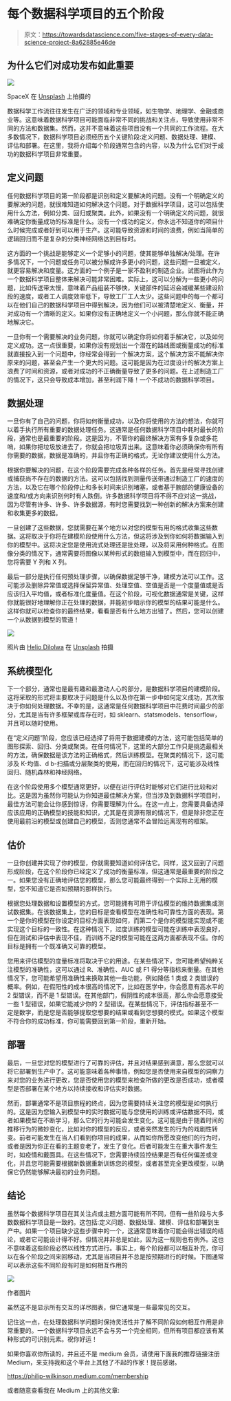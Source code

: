 # 每个数据科学项目的五个阶段

> 原文：<https://towardsdatascience.com/five-stages-of-every-data-science-project-8a62885e46de>

## 为什么它们对成功发布如此重要

![](img/8b61148afb6199e8665e545c05b12578.png)

SpaceX 在 [Unsplash](https://unsplash.com?utm_source=medium&utm_medium=referral) 上拍摄的

数据科学工作流往往发生在广泛的领域和专业领域，如生物学、地理学、金融或商业等。这意味着数据科学项目可能面临非常不同的挑战和关注点，导致使用非常不同的方法和数据集。然而，这并不意味着这些项目没有一个共同的工作流程。在大多数情况下，数据科学项目必须经历五个关键阶段:定义问题、数据处理、建模、评估和部署。在这里，我将介绍每个阶段通常包含的内容，以及为什么它们对于成功的数据科学项目非常重要。

## 定义问题

任何数据科学项目的第一阶段都是识别和定义要解决的问题。没有一个明确定义的要解决的问题，就很难知道如何解决这个问题。对于数据科学项目，这可以包括使用什么方法，例如分类、回归或聚类。此外，如果没有一个明确定义的问题，就很难确定你衡量成功的标准是什么。没有一个成功的定义，你永远不知道你的项目什么时候完成或者好到可以用于生产。这可能导致资源和时间的浪费，例如当简单的逻辑回归而不是复杂的分类神经网络达到目标时。

这方面的一个挑战是能够定义一个足够小的问题，使其能够单独解决/处理。在许多情况下，一个问题或任务可以被分解成许多更小的问题，这些问题一旦被定义，就更容易解决和度量。这方面的一个例子是一家不盈利的制造企业。试图将此作为一个数据科学项目整体来解决可能非常困难。实际上，这可以分解为一些更小的问题，比如传送带太慢，意味着产品组装不够快，关键部件的延迟会减缓某些建设阶段的速度，或者工人调度效率低下，导致工厂工人太少。这些问题中的每一个都可以在他们自己的数据科学项目中得到解决，因为他们可以被清楚地定义、衡量，并对成功有一个清晰的定义。如果你没有正确地定义一个小问题，那么你就不能正确地解决它。

一旦你有一个需要解决的业务问题，你就可以确定你将如何着手解决它，以及如何定义成功。这一点很重要，如果你没有规划出一个潜在的路线图或衡量成功的标准就直接投入到一个问题中，你经常会得到一个解决方案，这个解决方案不能解决你原来的问题，甚至会产生一个更大的问题。这可能是因为在过度设计的解决方案上浪费了时间和资源，或者对成功的不正确衡量导致了更多的问题。在上述制造工厂的情况下，这只会导致成本增加，甚至利润下降！一个不成功的数据科学项目。

## 数据处理

一旦你有了自己的问题，你将如何衡量成功，以及你将使用的方法的想法，你就可以着手执行所有重要的数据处理任务。这通常是任何数据科学项目中耗时最长的阶段，通常也是最重要的阶段。这是因为，不管你的最终解决方案有多复杂或多花哨，如果你把垃圾放进去了，你就会把垃圾弄出来。这意味着你必须确保你有所有你需要的数据，数据是准确的，并且你有正确的格式，无论你建议使用什么方法。

根据你要解决的问题，在这个阶段需要完成各种各样的任务。首先是经常寻找创建或捕获尚不存在的数据的方法。这可以包括找到测量传送带通过制造工厂的速度的方法，以及它在哪个阶段停止和多长时间来识别堵塞，或者基于腕部的健康设备的速度和/或方向来识别何时有人跌倒。许多数据科学项目将不得不应对这一挑战，因为尽管有许多、许多、许多数据源，有时您需要找到一种创新的解决方案来创建和收集更多的数据。

一旦创建了这些数据，您就需要在某个地方以对您的模型有用的格式收集这些数据。这将取决于你将在建模阶段使用什么方法，但这将涉及到你如何将数据输入到你的模型中。这将决定您是使用流式处理还是批处理，以及将采用何种格式。在图像分类的情况下，通常需要将图像以某种形式的数组输入到模型中，而在回归中，您将需要 Y 列和 X 列。

最后一部分是执行任何预处理步骤，以确保数据足够干净，建模方法可以工作。这可能涉及删除异常值或选择保留异常值、处理空值、空值是否是一个度量值或是否应该归入平均值，或者标准化度量值。在这个阶段，可视化数据通常是关键，这样你就能很好地理解你正在处理的数据，并能初步暗示你的模型的结果可能是什么。这样你就可以检查你的最终结果，看看是否有什么地方出错了。然后，您可以创建一个从数据到模型的管道！

![](img/9ccbd0e870669d4be11c1da4e07ea0ed.png)

照片由 [Helio Dilolwa](https://unsplash.com/@dilolwa?utm_source=medium&utm_medium=referral) 在 [Unsplash](https://unsplash.com?utm_source=medium&utm_medium=referral) 拍摄

## 系统模型化

下一个部分，通常也是最有趣和最激动人心的部分，是数据科学项目的建模阶段。这将采取的形式将主要取决于问题是什么以及你在第一步中如何定义成功，其次取决于你如何处理数据。不幸的是，这通常是任何数据科学项目中花费时间最少的部分，尤其是当有许多框架或库存在时，如 sklearn、statsmodels、tensorflow，并且可以随时使用。

在“定义问题”阶段，您应该已经选择了将用于数据建模的方法，这可能包括简单的图形探索、回归、分类或聚类。在任何情况下，这里的大部分工作只是挑选最相关的方法，确保数据是该方法的正确格式，然后训练模型。在聚类的情况下，这可能涉及 K-均值、d b-扫描或分层聚类的使用，而在回归的情况下，这可能涉及线性回归、随机森林和神经网络。

在这个阶段使用多个模型通常更好，以便在进行评估时能够对它们进行比较和对比。这是因为虽然你可能认为你知道最佳解决方案，但当涉及到数据科学项目时，最佳方法可能会让你感到惊讶，你需要理解为什么。在这一点上，您需要具备选择应该应用的正确模型的技能和知识，尤其是在资源有限的情况下，但是除非您正在使用最前沿的模型或创建自己的模型，否则您通常不会冒险远离现有的框架。

## 估价

一旦你创建并实现了你的模型，你就需要知道如何评估它。同样，这又回到了问题形成阶段，在这个阶段你已经定义了成功的衡量标准，但这通常是最重要的阶段之一。如果您没有正确地评估您的模型，那么您可能最终得到一个实际上无用的模型，您不知道它是否如预期的那样执行。

根据您处理数据和设置模型的方式，您可能拥有可用于评估模型的维持数据集或测试数据集。在该数据集上，您的目标是查看模型在准确性和可靠性方面的表现。第一个是你的模型在你设定的目标方面表现如何，而第二个是你的模型能实现或不能实现这个目标的一致性。在这种情况下，过度训练的模型可能在训练中表现良好，但在测试和评估中表现不佳，而训练不足的模型可能在这两方面都表现不佳。你的目标是拥有一个既准确又可靠的模型。

您用来评估模型的度量标准将取决于它的用途。在某些情况下，您可能希望纯粹关注模型的准确性，这可以通过 R、准确性、AUC 或 F1 得分等指标来衡量。在其他情况下，您可能希望用准确性来换取其他一些功能，例如降低 1 类或 2 类错误的概率。例如，在假阳性的成本很高的情况下，比如在医学中，你会愿意有高水平的 2 型错误，而不是 1 型错误。在其他部门，假阴性的成本很高，那么你会愿意接受一些 1 型错误，如果它能减少你的 2 型错误。在某些情况下，评估指标甚至不一定是数字，而是您是否能够提取您想要的结果或看到您想要的模式。如果这个模型不符合你的成功标准，你可能需要回到第一阶段，重新开始。

## 部署

最后，一旦您对您的模型进行了可靠的评估，并且对结果感到满意，那么您就可以将它部署到生产中了。这可能意味着各种事情，例如您是否使用来自模型的洞察力来对您的业务进行更改，您是否使用您的模型来检查所做的更改是否成功，或者模型是否部署在某个地方以持续接收和评估实时数据。

然而，部署通常不是项目旅程的终点，因为您需要持续关注您的模型是如何执行的。这是因为您输入到模型中的实时数据可能与您使用的训练或评估数据不同，或者如果模型在不断学习，那么它的行为可能会发生变化。这可能是由于随着时间的推移行为的微妙变化，比如对你的模型的反应，或者突然发生的行为的戏剧性转变。前者可能发生在当人们看到你项目的成果，从而如你所愿改变他们的行为时，或者是因为你正在看的主题变老了，发生了变化。后者可能发生在重大事件发生时，如疫情和戴面具。在这些情况下，您需要持续监控结果是否有任何偏差或变化，并且您可能需要根据新数据重新训练您的模型，或者甚至完全更改模型，以确保它仍然能够解决最初的业务问题。

## 结论

虽然每个数据科学项目在其关注点或主题方面可能有所不同，但有一些阶段与大多数数据科学项目是一致的。这包括:定义问题、数据处理、建模、评估和部署到生产中。如果一个项目缺少这些步骤中的一个，这通常意味着你可能会得出错误的结论，或者它可能设计得不好。但情况并非总是如此，因为这一规则也有例外。这也不意味着这些阶段必然以线性方式进行。事实上，每个阶段都可以相互补充，你可以在各个阶段之间来回移动，尤其是当项目并不总是按预期进行的时候。下图通常可以表示这些不同阶段有时是如何相互作用的

![](img/30dd5f8ee226c7abac9fc79aa127fe9e.png)

作者图片

虽然这不是显示所有交互的详尽图表，但它通常是一些最常见的交互。

记住这一点，在处理数据科学问题时保持灵活性并了解不同阶段如何相互作用是非常重要的。一个数据科学项目永远不会与另一个完全相同，但所有项目都应该有某种形式的可识别元素。祝你好运！

如果你喜欢你所读的，并且还不是 medium 会员，请使用下面我的推荐链接注册 Medium，来支持我和这个平台上其他了不起的作家！提前感谢。

<https://philip-wilkinson.medium.com/membership>  

或者随意查看我在 Medium 上的其他文章:

</how-i-landed-an-amazon-sde-internship-without-a-computer-science-degree-85596c480d4d>  </eight-data-structures-every-data-scientist-should-know-d178159df252>  </a-complete-data-science-curriculum-for-beginners-825a39915b54> 